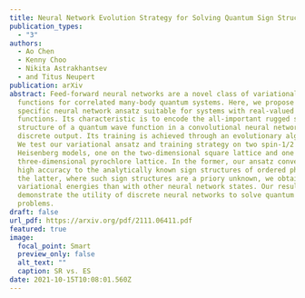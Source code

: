 ```yaml
---
title: Neural Network Evolution Strategy for Solving Quantum Sign Structures
publication_types:
  - "3"
authors:
  - Ao Chen
  - Kenny Choo
  - Nikita Astrakhantsev
  - and Titus Neupert
publication: arXiv
abstract: Feed-forward neural networks are a novel class of variational wave
  functions for correlated many-body quantum systems. Here, we propose a
  specific neural network ansatz suitable for systems with real-valued wave
  functions. Its characteristic is to encode the all-important rugged sign
  structure of a quantum wave function in a convolutional neural network with
  discrete output. Its training is achieved through an evolutionary algorithm.
  We test our variational ansatz and training strategy on two spin-1/2
  Heisenberg models, one on the two-dimensional square lattice and one on the
  three-dimensional pyrochlore lattice. In the former, our ansatz converges with
  high accuracy to the analytically known sign structures of ordered phases. In
  the latter, where such sign structures are a priory unknown, we obtain better
  variational energies than with other neural network states. Our results
  demonstrate the utility of discrete neural networks to solve quantum many-body
  problems.
draft: false
url_pdf: https://arxiv.org/pdf/2111.06411.pdf
featured: true
image:
  focal_point: Smart
  preview_only: false
  alt_text: ""
  caption: SR vs. ES
date: 2021-10-15T10:08:01.560Z
---
```

